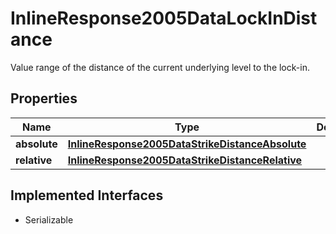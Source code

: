 

# InlineResponse2005DataLockInDistance

Value range of the distance of the current underlying level to the lock-in.

## Properties

Name | Type | Description | Notes
------------ | ------------- | ------------- | -------------
**absolute** | [**InlineResponse2005DataStrikeDistanceAbsolute**](InlineResponse2005DataStrikeDistanceAbsolute.md) |  |  [optional]
**relative** | [**InlineResponse2005DataStrikeDistanceRelative**](InlineResponse2005DataStrikeDistanceRelative.md) |  |  [optional]


## Implemented Interfaces

* Serializable


